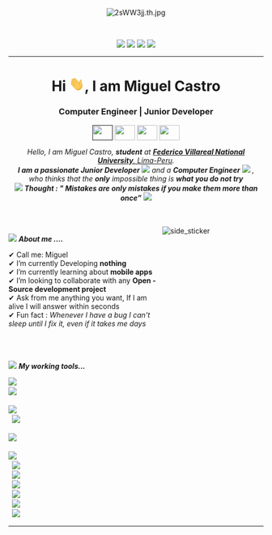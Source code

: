 <p align="center">
  <img src="https://iili.io/2sWW3jj.th.jpg" alt="2sWW3jj.th.jpg" border="0">
</p>
<br>

 <p align="center">
<img src="https://img.shields.io/badge/Age-21-blue" />
  <img src="https://img.shields.io/badge/Focus-Development-brightgreen" />
  <img src="https://img.shields.io/badge/Lives-Callao%20Peru-success" />
  <img src="https://img.shields.io/badge/Languages-Spanish%20%26%20English-brightgreen" />
</p>
<hr>
<h1 align="center">Hi <img src="https://raw.githubusercontent.com/ABSphreak/ABSphreak/master/gifs/Hi.gif" width="30px">, I am Miguel Castro </h1>
<h3 align="center">Computer Engineer | Junior Developer </h3>
<p align="center">
<a href="" target="blank"><img align="center" src="https://iili.io/2svX4ln.th.png" height="30" width="40" /></a>  
<a href="https://www.instagram.com/mxgxxlxthx/" target="blank"><img align="center" src="https://iili.io/2svXjSa.th.png" height="30" width="40" /></a>
<a href="https://www.facebook.com/Mxgxxl11" target="blank"><img align="center" src="https://iili.io/2svXVP1.th.png" height="30" width="40" /></a>
 <a href = "mailto: miguel11.macj@gmail.com"><img align="center" src="https://iili.io/2svXhcg.th.png" height="30" width="40" /></a>
</p>
</p>

<p align="center">
  <em>
    Hello, I am Miguel Castro, <b>student</b> at <a href="https://www.unfv.edu.pe/index.php"> <b>Federico Villareal National University</b>, Lima-Peru</a>. <br>
    <b>I am a passionate Junior Developer</b> <img src="https://github.com/TheDudeThatCode/TheDudeThatCode/blob/master/Assets/Developer.gif" width="30px"> and a <b>Computer Engineer</b>&nbsp;<img src="https://github.com/TheDudeThatCode/TheDudeThatCode/blob/master/Assets/Designer.gif" width="36px">&nbsp,<br>who thinks that the <b>only</b> impossible thing is <b>what you do not try</b>
  </em> 
  <br>
  <img src="https://media.giphy.com/media/gH3LO09IOiZIqePwv9/giphy.gif" width="50" /> <b><i align="center">Thought : "
Mistakes are only mistakes if you make them more than once”</i></b> <img src="https://media.giphy.com/media/qjqUcgIyRjsl2/giphy.gif" width="50" />
</p>
<br><br>
<img align="right" width=200px height=200px alt="side_sticker" src="https://media.giphy.com/media/TEnXkcsHrP4YedChhA/giphy.gif" />

<img src="https://media.giphy.com/media/iY8CRBdQXODJSCERIr/giphy.gif" width="30px">&nbsp;***About me ....***

✔ Call me: Miguel <br>
✔ I’m currently Developing **nothing**<br>
✔ I’m currently learning about **mobile apps**<br>
✔ I’m looking to collaborate with any **Open - Source development project**<br>
✔ Ask from me anything you want, If I am alive I will answer within seconds <br>
✔ Fun fact : *Whenever I have a bug I can't sleep until I fix it, even if it takes me days* <br><br><br><br>
 
<img src="https://media.giphy.com/media/iY8CRBdQXODJSCERIr/giphy.gif" width="30px">&nbsp;***My working tools...***
<p align="left">
  
  <code><img height="50" src="http://imgfz.com/i/RIlUg2m.png"></code>
  <code> <img height="50" src="https://www.vectorlogo.zone/logos/java/java-ar21.svg"> </code>
  <code> <img height="50" src="https://www.vectorlogo.zone/logos/w3_html5/w3_html5-ar21.svg"> </code>
  <code> <img height="50" src="http://imgfz.com/i/KFAlX1C.png"> </code>
  <code> <img height="50" src="https://www.vectorlogo.zone/logos/javascript/javascript-ar21.svg"> </code>
  <code> <img height="50" src="https://www.vectorlogo.zone/logos/netlifyapp_watercss/netlifyapp_watercss-ar21.svg"> </code>
  <code> <img height="50" src="https://iili.io/2svXeNR.th.png"> </code>
  <code> <img height="50" src="http://imgfz.com/i/0sRcLVd.png"> </code>
  <code> <img height="50" src="http://imgfz.com/i/J81dCYH.png"> </code>
  <code> <img height="50" src="http://imgfz.com/i/IkALPmr.png"> </code>
  <code> <img height="50" src="http://imgfz.com/i/V61wOUs.png"> </code>
  <code> <img height="50" src="http://imgfz.com/i/5hT9mZ3.png"> </code>
  <hr>
  <p align="center">

